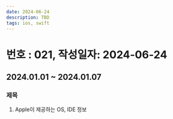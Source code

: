 ```yaml
---
date: 2024-06-24
description: TBD
tags: ios, swift
---
```

# 번호 : 021, 작성일자: 2024-06-24

## 2024.01.01 ~ 2024.01.07

### 제목

1. Apple이 제공하는 OS, IDE 정보


